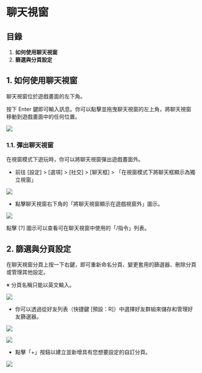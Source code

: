 # 聊天視窗
## 目錄
1.  **如何使用聊天視窗**
2.  **篩選與分頁設定**
## 1. 如何使用聊天視窗

聊天視窗位於遊戲畫面的左下角。

按下 Enter 鍵即可輸入訊息。你可以點擊並拖曳聊天視窗的左上角，將聊天視窗移動到遊戲畫面中的任何位置。

![](https://aliceric27s-organization.gitbook.io/images/msn-101/beginners-guide/friends-and-guild/image_1747236375753_741.png)

### 1.1. 彈出聊天視窗

在視窗模式下遊玩時，你可以將聊天視窗彈出遊戲畫面外。

*   前往 \[設定\] > \[選項\] > \[社交\] > \[聊天框\] > 「在視窗模式下將聊天框顯示為獨立視窗」

![](https://aliceric27s-organization.gitbook.io/images/msn-101/beginners-guide/friends-and-guild/image_1747236375753_74.png)

*   點擊聊天視窗右下角的「將聊天視窗顯示在遊戲視窗外」圖示。

![](https://aliceric27s-organization.gitbook.io/images/msn-101/beginners-guide/friends-and-guild/image_1747236375753_294.png)

點擊 \[?\] 圖示可以查看可在聊天視窗中使用的「/指令」列表。

## 2. 篩選與分頁設定

在聊天視窗分頁上按一下右鍵，即可重新命名分頁、變更套用的篩選器、刪除分頁或管理其他設定。

※ 分頁名稱只能以英文輸入。

![](https://aliceric27s-organization.gitbook.io/images/msn-101/beginners-guide/friends-and-guild/image_1747236375753_795.png)

*   你可以透過從好友列表（快捷鍵 \[預設：R\]）中選擇好友群組來儲存和管理好友篩選器。

![](https://aliceric27s-organization.gitbook.io/images/msn-101/beginners-guide/friends-and-guild/image_1747236375753_471.png)

![](https://aliceric27s-organization.gitbook.io/images/msn-101/beginners-guide/friends-and-guild/image_1747236375753_301.png)

*   點擊「+」按鈕以建立並新增具有您想要設定的自訂分頁。

![](https://aliceric27s-organization.gitbook.io/images/msn-101/beginners-guide/friends-and-guild/image_1747236375753_887.png)